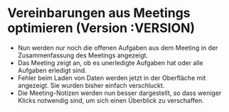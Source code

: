 # Vereinbarungen aus Meetings optimieren (Version :VERSION)

- Nun werden nur noch die offenen Aufgaben aus dem Meeting in der Zusammenfassung des Meetings angezeigt.
- Das Meeting zeigt an, ob es unerledigte Aufgaben hat oder alle Aufgaben erledigt sind.
- Fehler beim Laden von Daten werden jetzt in der Oberfläche mit angezeigt. Sie wurden bisher einfach verschluckt.
- Die Meeting-Notizen werden nun besser dargestellt, so dass weniger Klicks notwendig sind, um sich einen Überblick zu verschaffen.
